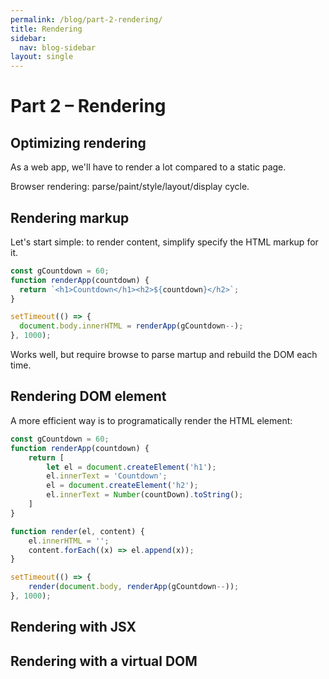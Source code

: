 ```yaml
---
permalink: /blog/part-2-rendering/
title: Rendering
sidebar:
  nav: blog-sidebar
layout: single
---
```


# Part 2 – Rendering

## Optimizing rendering

As a web app, we'll have to render a lot compared to a static page.

Browser rendering: parse/paint/style/layout/display cycle.

## Rendering markup

Let's start simple: to render content, simplify specify the HTML markup for it.

```js
const gCountdown = 60;
function renderApp(countdown) {
  return `<h1>Countdown</h1><h2>${countdown}</h2>`;
}

setTimeout(() => {
  document.body.innerHTML = renderApp(gCountdown--);
}, 1000);
```

Works well, but require browse to parse martup and rebuild the DOM each time.

## Rendering DOM element

A more efficient way is to programatically render the HTML element:

```js
const gCountdown = 60;
function renderApp(countdown) {
    return [
        let el = document.createElement('h1');
        el.innerText = 'Countdown';
        el = document.createElement('h2');
        el.innerText = Number(countDown).toString();
    ]
}

function render(el, content) {
    el.innerHTML = '';
    content.forEach((x) => el.append(x));
}

setTimeout(() => {
    render(document.body, renderApp(gCountdown--));
}, 1000);
```

## Rendering with JSX

## Rendering with a virtual DOM
